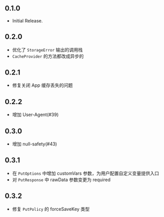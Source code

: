 ## 0.1.0

- Initial Release.

## 0.2.0

- 优化了 `StorageError` 输出的调用栈
- `CacheProvider` 的方法都改成异步的

## 0.2.1

- 修复关闭 App 缓存丢失的问题

## 0.2.2

- 增加 User-Agent(#39)

## 0.3.0

- 增加 null-safety(#43)

## 0.3.1

- 在 `PutOptions` 中增加 customVars 参数，为用户配置自定义变量提供入口
- 对 `PutResponse` 中 rawData 参数变更为 required

## 0.3.2

- 修复 `PutPolicy` 的 forceSaveKey 类型
